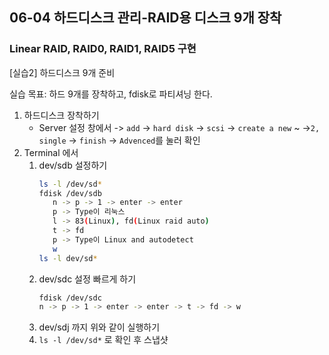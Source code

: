 ## 06-04 하드디스크 관리-RAID용 디스크 9개 장착

### Linear RAID, RAID0, RAID1, RAID5 구현

[실습2] 하드디스크 9개 준비

실습 목표: 하드 9개를 장착하고, fdisk로 파티셔닝 한다.

1. 하드디스크 장착하기
   - Server 설정 창에서 -> `add` -> `hard disk` -> `scsi` -> `create a new` ~ ->`2, single` -> `finish` -> `Advenced`를 눌러 확인
2. Terminal 에서
   1. dev/sdb 설정하기
      ```bash
      ls -l /dev/sd*
      fdisk /dev/sdb
         n -> p -> 1 -> enter -> enter
         p -> Type이 리눅스
         l -> 83(Linux), fd(Linux raid auto)
         t -> fd
         p -> Type이 Linux and autodetect
         w
      ls -l dev/sd*
      ```
   2. dev/sdc 설정 빠르게 하기
      ```bash
      fdisk /dev/sdc
      n -> p -> 1 -> enter -> enter -> t -> fd -> w
      ```
   3. dev/sdj 까지 위와 같이 실행하기
   4. `ls -l /dev/sd*` 로 확인 후 스냅샷

